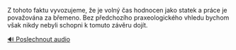 
Z tohoto faktu vyvozujeme, že je volný čas hodnocen jako statek a práce je považována za břemeno. Bez předchozího praxeologického vhledu bychom však nikdy nebyli schopni k tomuto závěru dojít.

[🔊 Poslechnout audio](/data/7-paragraphs/audio/chapter_22/para_001-Z-tohoto-faktu-vyvozujeme-e-je-voln-as-hodnoce.mp3)
